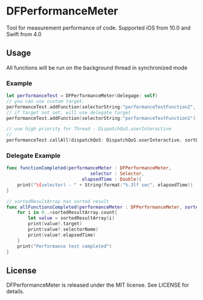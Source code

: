 # DFPerformanceMeter
Tool for measurement performance of code. Supported iOS from 10.0 and Swift from 4.0

## Usage

All functions will be run on the background thread in synchronized mode

### Example

```swift
let performanceTest = DFPerformanceMeter(delegage: self)
// you can use custom target.
performanceTest.addFunction(selectorString:"performanceTestFunction2", target: self)
// if target not set, will use delegate target
performanceTest.addFunction(selectorString:"performanceTestFunction1")

// use high priority for Thread - DispatchQoS.userInteractive
// 
performanceTest.callAll(dispatchQoS: DispatchQoS.userInteractive, sortBy : DFPerformanceSortBy.ascending)
```

### Delegate Example

```swift
func functionCompleted(performanceMeter : DFPerformanceMeter,
							   selector : Selector,
                            elapsedTime : Double){
    print("\(selector) - " + String(format:"%.3lf sec", elapsedTime))
}

// sortedResultArray has sorted result
func allFunctionsCompleted(performanceMeter : DFPerformanceMeter, sortedResultArray : [Int : DFPerformanceObj]){
	for i in 0..<sortedResultArray.count{
		let value = sortedResultArray[i]
		print(value?.target)
		print(value?.selectorName)
		print(value?.elapsedTime)
	}
	print("Performance test completed")
}
```

## License

DFPerformanceMeter is released under the MIT license. See LICENSE for details.
